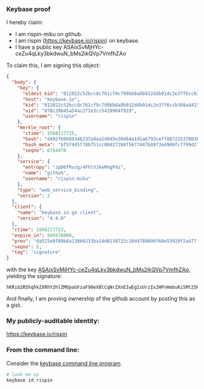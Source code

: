 ### Keybase proof

I hereby claim:

  * I am rispin-miku on github.
  * I am rispin (https://keybase.io/rispin) on keybase.
  * I have a public key ASAixSvMjHYc-ceZu4qLky3bkdwuN_bMs2ikQVp7VmfhZAo

To claim this, I am signing this object:

```json
{
  "body": {
    "key": {
      "eldest_kid": "012022c52bcc8c761cf9c799bb8a8b932ddb91dc2e37f6ccb368a4415a7b5667e1640a",
      "host": "keybase.io",
      "kid": "012022c52bcc8c761cf9c799bb8a8b932ddb91dc2e37f6ccb368a4415a7b5667e1640a",
      "uid": "078c20b45a54ac2f2e3cc5419964f919",
      "username": "rispin"
    },
    "merkle_root": {
      "ctime": 1568217715,
      "hash": "d492f69b89346237a9aa2d045e30d64a1d1a6793ceff88722537803b550f13b1961b65abda122e8d9769347ad417f9b834dfd882742482a26a2226899f96d03b",
      "hash_meta": "bf5f4d5f78bf51cc0b9272b8f5677447b89f3ad909fcf799d277e611ccce28f5",
      "seqno": 6754478
    },
    "service": {
      "entropy": "zpD6fRvzg/4FhlVJkeMngP4z",
      "name": "github",
      "username": "rispin-miku"
    },
    "type": "web_service_binding",
    "version": 2
  },
  "client": {
    "name": "keybase.io go client",
    "version": "4.4.0"
  },
  "ctime": 1568217723,
  "expire_in": 504576000,
  "prev": "da515e0f80b8a138b0233ba14d8138722c18d4780606f69e53929f2a477f4fd6",
  "seqno": 5,
  "tag": "signature"
}
```

with the key [ASAixSvMjHYc-ceZu4qLky3bkdwuN_bMs2ikQVp7VmfhZAo](https://keybase.io/rispin), yielding the signature:

```
hKRib2R5hqhkZXRhY2hlZMOpaGFzaF90eXBlCqNrZXnEIwEgIsUrzIx2HPnHmbuKi5Mt25HcLjf2zLNopEFae1Zn4WQKp3BheWxvYWTESpcCBcQg2lFeD4C4oTiwIzuhTYE4ciwY1HgGBvaeU5KfKkd/T9bEIM+G+US62jgAYNl38ELFJBiz/t789xPVqtxC7mgKg7cHAgHCo3NpZ8RA6HXB3Dw39+EnLNt6lUAalkQBbgTZMDJb+SgkkNNs2Vv6oH95e89iR6t8/9MI/u0FTea8H1n6uKWPRZm+Jph4CqhzaWdfdHlwZSCkaGFzaIKkdHlwZQildmFsdWXEIGEriReRJnJmErTmtALVcswzBt8x5Dd0Ra8nN0b8GlsYo3RhZ80CAqd2ZXJzaW9uAQ==

```

And finally, I am proving ownership of the github account by posting this as a gist.

### My publicly-auditable identity:

https://keybase.io/rispin

### From the command line:

Consider the [keybase command line program](https://keybase.io/download).

```bash
# look me up
keybase id rispin
```

